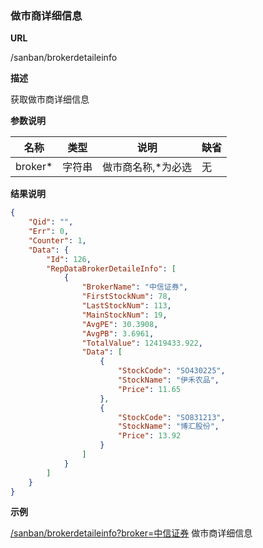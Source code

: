 
### 做市商详细信息

**URL**

/sanban/brokerdetaileinfo

**描述**

获取做市商详细信息

**参数说明**

|名称|类型|说明|缺省|
| -------- | -------- | -------- | -------- |
|broker\*|字符串|做市商名称,\*为必选|无|


**结果说明**

```json
{
    "Qid": "",
    "Err": 0,
    "Counter": 1,
    "Data": {
        "Id": 126,
        "RepDataBrokerDetaileInfo": [
            {
                "BrokerName": "中信证券",
                "FirstStockNum": 78,
                "LastStockNum": 113,
                "MainStockNum": 19,
                "AvgPE": 30.3908,
                "AvgPB": 3.6961,
                "TotalValue": 12419433.922,
                "Data": [
                    {
                        "StockCode": "SO430225",
                        "StockName": "伊禾农品",
                        "Price": 11.65
                    },
                    {
                        "StockCode": "SO831213",
                        "StockName": "博汇股份",
                        "Price": 13.92
                    }
                ]
            }
        ]
    }
}
```

**示例**

[/sanban/brokerdetaileinfo?broker=中信证券]($APIHOST$/sanban/brokerdetaileinfo?broker=中信证券)
做市商详细信息

